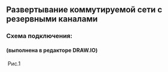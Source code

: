 ##  Развертывание коммутируемой сети с резервными каналами

  ###  Схема подключения:
#### (выполнена в редакторе DRAW.IO)

![]()
Рис.1

